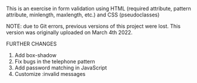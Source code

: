 
This is an exercise in form validation using HTML (required attribute, pattern attribute, minlength, maxlength, etc.) and CSS (pseudoclasses)

NOTE: due to Git errors, previous versions of this project were lost. This version was originally uploaded on March 4th 2022.

FURTHER CHANGES
1. Add box-shadow
2. Fix bugs in the telephone pattern
3. Add password matching in JavaScript
4. Customize :invalid messages
